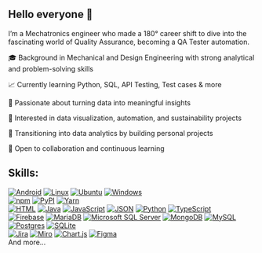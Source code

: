 ## Hello everyone 👋


I’m a Mechatronics  engineer who made a 180° career shift to dive into the fascinating world of Quality Assurance, becoming a QA Tester automation.


🎓 Background in Mechanical and Design Engineering with strong analytical and problem-solving skills

📈 Currently learning Python, SQL, API Testing, Test cases & more

🧠 Passionate about turning data into meaningful insights

🔬 Interested in data visualization, automation, and sustainability projects

🌱 Transitioning into data analytics by building personal projects

🤝 Open to collaboration and continuous learning

## Skills:

[![Android](https://img.shields.io/badge/Android-3DDC84?logo=android&logoColor=white)](#)
[![Linux](https://img.shields.io/badge/Linux-FCC624?logo=linux&logoColor=black)](#)
[![Ubuntu](https://img.shields.io/badge/Ubuntu-E95420?logo=ubuntu&logoColor=white)](#)
[![Windows](https://custom-icon-badges.demolab.com/badge/Windows-0078D6?logo=windows11&logoColor=white)](#)
</br>
[![npm](https://img.shields.io/badge/npm-CB3837?logo=npm&logoColor=fff)](#)
[![PyPI](https://img.shields.io/badge/PyPI-3775A9?logo=pypi&logoColor=fff)](#)
[![Yarn](https://img.shields.io/badge/Yarn-2C8EBB?logo=yarn&logoColor=fff)](#)
</br>
[![HTML](https://img.shields.io/badge/HTML-%23E34F26.svg?logo=html5&logoColor=white)](#)
[![Java](https://img.shields.io/badge/Java-%23ED8B00.svg?logo=openjdk&logoColor=white)](#)
[![JavaScript](https://img.shields.io/badge/JavaScript-F7DF1E?logo=javascript&logoColor=000)](#)
[![JSON](https://img.shields.io/badge/JSON-000?logo=json&logoColor=fff)](#)
[![Python](https://img.shields.io/badge/Python-3776AB?logo=python&logoColor=fff)](#)
[![TypeScript](https://img.shields.io/badge/TypeScript-3178C6?logo=typescript&logoColor=fff)](#)
</br>
[![Firebase](https://img.shields.io/badge/Firebase-039BE5?logo=Firebase&logoColor=white)](#)
[![MariaDB](https://img.shields.io/badge/MariaDB-003545?logo=mariadb&logoColor=white)](#)
[![Microsoft SQL Server](https://custom-icon-badges.demolab.com/badge/Microsoft%20SQL%20Server-CC2927?logo=mssqlserver-white&logoColor=white)](#)
[![MongoDB](https://img.shields.io/badge/MongoDB-%234ea94b.svg?logo=mongodb&logoColor=white)](#)
[![MySQL](https://img.shields.io/badge/MySQL-4479A1?logo=mysql&logoColor=fff)](#)
[![Postgres](https://img.shields.io/badge/Postgres-%23316192.svg?logo=postgresql&logoColor=white)](#)
[![SQLite](https://img.shields.io/badge/SQLite-%2307405e.svg?logo=sqlite&logoColor=white)](#)
</br>
[![Jira](https://img.shields.io/badge/Jira-0052CC?logo=jira&logoColor=fff)](#)
[![Miro](https://img.shields.io/badge/Miro-050038?logo=miro&logoColor=fff)](#)
[![Chart.js](https://img.shields.io/badge/Chart.js-FF6384?logo=chartdotjs&logoColor=fff)](#)
[![Figma](https://img.shields.io/badge/Figma-F24E1E?logo=figma&logoColor=white)](#)
</br>
And more...

<!--
**CesarFimbres/CesarFimbres** is a ✨ _special_ ✨ repository because its `README.md` (this file) appears on your GitHub profile.

Here are some ideas to get you started:

- 🔭 I’m currently working on ...
- 🌱 I’m currently learning ...
- 👯 I’m looking to collaborate on ...
- 🤔 I’m looking for help with ...
- 💬 Ask me about ...
- 📫 How to reach me: ...
- 😄 Pronouns: ...
- ⚡ Fun fact: ...
-->

